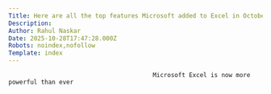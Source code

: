 ```yaml
---
Title: Here are all the top features Microsoft added to Excel in October 2025
Description: 
Author: Rahul Naskar
Date: 2025-10-28T17:47:28.000Z
Robots: noindex,nofollow
Template: index
---
```


                                            Microsoft Excel is now more powerful than ever
                                        